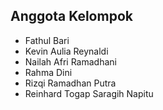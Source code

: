 ## Anggota Kelompok

-   Fathul Bari
-   Kevin Aulia Reynaldi
-   Nailah Afri Ramadhani
-   Rahma Dini
-   Rizqi Ramadhan Putra
-   Reinhard Togap Saragih Napitu
